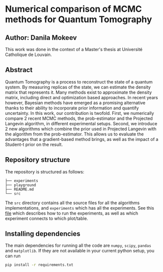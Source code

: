 # Numerical comparison of MCMC methods for Quantum Tomography

## Author: Danila Mokeev
This work was done in the context of a Master's thesis at Université Catholique de Louvain.
## Abstract
Quantum Tomography is a process to reconstruct the state of a quantum system. By measuring replicas of the state, we can estimate the density matrix that represents it. Many methods exist to approximate the density matrix, including direct and optimization based approaches. In recent years however, Bayesian methods have emerged as a promising alternative thanks to their ability to incorporate prior information and quantify uncertainty. In this work, our contribution is twofold. First, we numerically compare 2 recent MCMC methods, the prob-estimator and the Projected Langevin algorithm, in different experimental setups. Second, we introduce 2 new algorithms which combine the prior used in Projected Langevin with the algorithm from the prob-estimator. This allows us to evaluate the advantages that a gradient-based method brings, as well as the impact of a Student-t prior on the result.


## Repository structure
The repository is structured as follows:
```
├── experiments
├── playground
├── README.md
└── src
```

The `src` directory contains all the source files for all the algorithms implementations, and `experiments` which has all the experiments. See this [file](experiments/README.md) which describes how to run the experiments, as well as which experiment connects to which plot/table.

## Installing dependencies

The main dependencies for running all the code are `numpy`, `scipy`, `pandas` and `matplotlib`. If they are not available in your current python setup, you can run
```bash
pip install -r requirements.txt
```